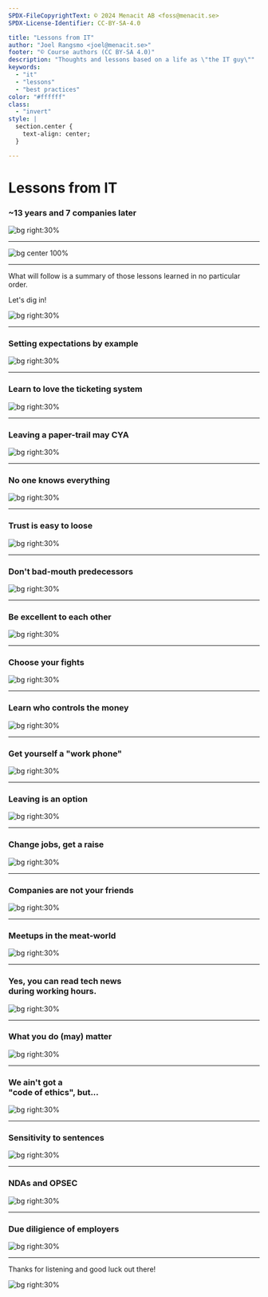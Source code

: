 ```yaml
---
SPDX-FileCopyrightText: © 2024 Menacit AB <foss@menacit.se>
SPDX-License-Identifier: CC-BY-SA-4.0

title: "Lessons from IT"
author: "Joel Rangsmo <joel@menacit.se>"
footer: "© Course authors (CC BY-SA 4.0)"
description: "Thoughts and lessons based on a life as \"the IT guy\""
keywords:
  - "it"
  - "lessons"
  - "best practices"
color: "#ffffff"
class:
  - "invert"
style: |
  section.center {
    text-align: center;
  }

---
```

<!-- _footer: "%ATTRIBUTION_PREFIX% Asparukh Akanayev (CC BY 2.0)" -->
# Lessons from IT
### \~13 years and 7 companies later

![bg right:30%](images/mesh_head.jpg)

<!--
Welcome participants and wait for everyone to get settled.
-->

---
![bg center 100%](images/reddit_scrot.png)

---
<!-- _footer: "%ATTRIBUTION_PREFIX% Bret Bernhoft (CC0 1.0)" -->
What will follow is a summary
of those lessons learned in
no particular order.  

Let's dig in!

![bg right:30%](images/metal_flake.jpg)

---
<!-- _footer: "%ATTRIBUTION_PREFIX% Nikki Tysoe (CC BY 2.0)" -->
### Setting expectations by example

![bg right:30%](images/space_invader.jpg)

---
<!-- _footer: "%ATTRIBUTION_PREFIX% William Warby (CC BY 2.0)" -->
### Learn to love the ticketing system

![bg right:30%](images/owl.jpg)

---
<!-- _footer: "%ATTRIBUTION_PREFIX% Fredrik Rubensson (CC BY-SA 2.0)" -->
### Leaving a paper-trail may CYA

![bg right:30%](images/log_on_log.jpg)

---
<!-- _footer: "%ATTRIBUTION_PREFIX% Steve Jurvetson (CC BY 2.0)" -->
### No one knows everything

![bg right:30%](images/drones.jpg)

---
<!-- _footer: "%ATTRIBUTION_PREFIX% Jan Bommes (CC BY 2.0)" -->
### Trust is easy to loose

![bg right:30%](images/broken_floor.jpg)

---
<!-- _footer: "%ATTRIBUTION_PREFIX% Martin Fisch (CC BY 2.0)" -->
### Don't bad-mouth predecessors

![bg right:30%](images/bees.jpg)

---
<!-- _footer: "%ATTRIBUTION_PREFIX% Jesse James (CC BY 2.0)" -->
### Be excellent to each other

![bg right:30%](images/party.jpg)

---
<!-- _footer: "%ATTRIBUTION_PREFIX% Jonathan Torres (CC BY 4.0)" -->
### Choose your fights

![bg right:30%](images/dragon_fighter.jpg)

---
<!-- _footer: "%ATTRIBUTION_PREFIX% Bixentro (CC BY 2.0)" -->
### Learn who controls the money

![bg right:30%](images/business_man_graffiti.jpg)

---
<!-- _footer: "%ATTRIBUTION_PREFIX% William Warby (CC BY 2.0)" -->
### Get yourself a "work phone"

![bg right:30%](images/phone.jpg)

---
<!-- _footer: "%ATTRIBUTION_PREFIX% Solarbotics (CC BY 2.0)" -->
### Leaving is an option

![bg right:30%](images/dome_robot.jpg)

---
<!-- _footer: "%ATTRIBUTION_PREFIX% Milan Bhatt (CC BY-SA 2.0)" -->
### Change jobs, get a raise

![bg right:30%](images/whale.jpg)

---
<!-- _footer: "%ATTRIBUTION_PREFIX% Andrew Hart (CC BY-SA 2.0)" -->
### Companies are not your friends

![bg right:30%](images/seals.jpg)

---
<!-- _footer: "%ATTRIBUTION_PREFIX% Dennis van Zuijlekom (CC BY-SA 2.0)" -->
### Meetups in the meat-world

![bg right:30%](images/usb_leds.jpg)

---
<!-- _footer: "%ATTRIBUTION_PREFIX% Rod Waddington (CC BY-SA 2.0)" -->
### Yes, you can read tech news<br>during working hours.

![bg right:30%](images/window_cleaners.jpg)

---
<!-- _footer: "%ATTRIBUTION_PREFIX% William Warby (CC BY 2.0)" -->
### What you do (may) matter

![bg right:30%](images/bear.jpg)

---
<!-- _footer: "%ATTRIBUTION_PREFIX% Micah Elizabeth Scott (CC BY-SA 2.0)" -->
### We ain't got a<br>"code of ethics", but...

![bg right:30%](images/solder_pcb.jpg)

---
<!-- _footer: "%ATTRIBUTION_PREFIX% Helsinki Hacklab (CC BY 2.0)" -->
### Sensitivity to sentences

![bg right:30%](images/led_emoji.jpg)

---
<!-- _footer: "%ATTRIBUTION_PREFIX% Marcin Wichary (CC BY 2.0)" -->
### NDAs and OPSEC

![bg right:30%](images/missile_computer.jpg)

---
<!-- _footer: "%ATTRIBUTION_PREFIX% Kuhnmi (CC BY 2.0)" -->
### Due diligience of employers

![bg right:30%](images/birds.jpg)

---
<!-- _footer: "%ATTRIBUTION_PREFIX% David Revoy (CC BY 3.0)" -->
Thanks for listening and
good luck out there!

![bg right:30%](images/astronaut.jpg)
